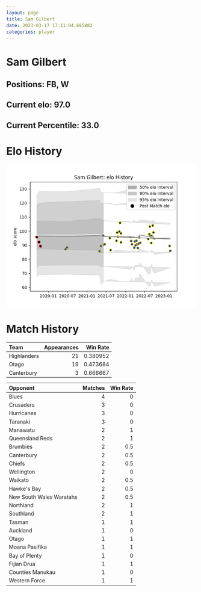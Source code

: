 ```yaml
---  
layout: page  
title: Sam Gilbert  
date: 2023-03-17 17:11:04.695882  
categories: player  
---
```

# Sam Gilbert

## Positions: FB, W

## Current elo: 97.0

## Current Percentile: 33.0

# Elo History


![elo history](history_SamGilbert.png)
# Match History


| Team        |   Appearances |   Win Rate |
|:------------|--------------:|-----------:|
| Highlanders |            21 |   0.380952 |
| Otago       |            19 |   0.473684 |
| Canterbury  |             3 |   0.666667 |

| Opponent                 |   Matches |   Win Rate |
|:-------------------------|----------:|-----------:|
| Blues                    |         4 |        0   |
| Crusaders                |         3 |        0   |
| Hurricanes               |         3 |        0   |
| Taranaki                 |         3 |        0   |
| Manawatu                 |         2 |        1   |
| Queensland Reds          |         2 |        1   |
| Brumbies                 |         2 |        0.5 |
| Canterbury               |         2 |        0.5 |
| Chiefs                   |         2 |        0.5 |
| Wellington               |         2 |        0   |
| Waikato                  |         2 |        0.5 |
| Hawke's Bay              |         2 |        0.5 |
| New South Wales Waratahs |         2 |        0.5 |
| Northland                |         2 |        1   |
| Southland                |         2 |        1   |
| Tasman                   |         1 |        1   |
| Auckland                 |         1 |        0   |
| Otago                    |         1 |        1   |
| Moana Pasifika           |         1 |        1   |
| Bay of Plenty            |         1 |        0   |
| Fijian Drua              |         1 |        1   |
| Counties Manukau         |         1 |        0   |
| Western Force            |         1 |        1   |